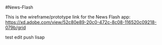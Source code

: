 #News-Flash


This is the wireframe/prototype link for the News Flash app: https://xd.adobe.com/view/52c80e89-20c0-472c-8c08-116520c09218-079b/grid

test edit push lisap